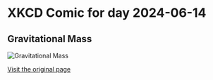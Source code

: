 
# XKCD Comic for day 2024-06-14

## Gravitational Mass

![Gravitational Mass](https://imgs.xkcd.com/comics/gravitational_mass.jpg "She's so fat the attraction goes up as the CUBE of the distance instead of the square")

[Visit the original page](https://xkcd.com/89/)
